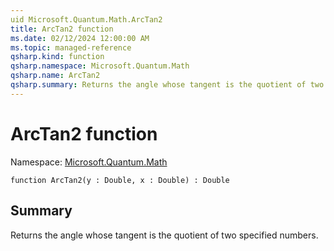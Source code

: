 ```yaml
---
uid Microsoft.Quantum.Math.ArcTan2
title: ArcTan2 function
ms.date: 02/12/2024 12:00:00 AM
ms.topic: managed-reference
qsharp.kind: function
qsharp.namespace: Microsoft.Quantum.Math
qsharp.name: ArcTan2
qsharp.summary: Returns the angle whose tangent is the quotient of two specified numbers.
---
```


# ArcTan2 function

Namespace: [Microsoft.Quantum.Math](xref:Microsoft.Quantum.Math)

```qsharp
function ArcTan2(y : Double, x : Double) : Double
```

## Summary
Returns the angle whose tangent is the quotient of two specified numbers.
